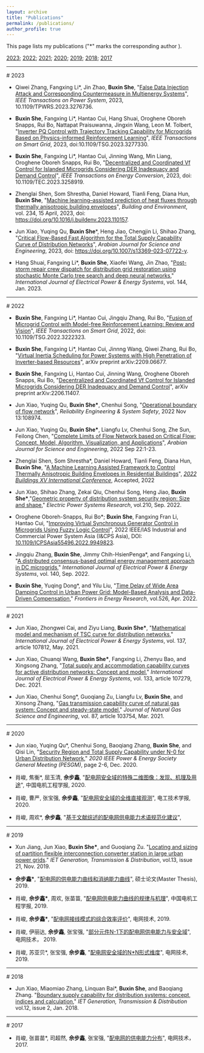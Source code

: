 ```yaml
---
layout: archive
title: "Publications"
permalink: /publications/
author_profile: true
---
```



This page lists my publications ("\*" marks the corresponding author ).

[2023](#2023); [2022](#2022); [2021](#2021); [2020](#2020); [2019](#2019); [2018](#2018); [2017](#2017)


---

<div id='2023'/>
# 2023

* Qiwei Zhang, Fangxing Li\*, Jin Zhao, **Buxin She**, "[False Data Injection Attack and Corresponding Countermeasure in Multienergy Systems](https://ieeexplore.ieee.org/abstract/document/10126114)", *IEEE Transactions on Power System*, 2023, 10.1109/TPWRS.2023.3276736.

* **Buxin She**, Fangxing Li\*, Hantao Cui, Hang Shuai, Oroghene Oboreh Snapps, Rui Bo, Nattapat Praisuwanna, Jingxin Wang,  Leon M. Tolbert, "[Inverter PQ Control with Trajectory Tracking Capability for Microgrids Based on Physics-informed Reinforcement Learning](https://ieeexplore.ieee.org/abstract/document/10128154)", *IEEE Transactions on Smart Grid*, 2023, doi:10.1109/TSG.2023.3277330.

* **Buxin She**, Fangxing Li\*, Hantao Cui, Jinning Wang, Min Liang, Oroghene Oboreh Snapps, Rui Bo,  "[Decentralized and Coordinated Vf Control for Islanded Microgrids Considering DER Inadequacy and Demand Control](https://arxiv.org/abs/2206.11407)", *IEEE Transactions on Energy Conversion*, 2023, doi: 10.1109/TEC.2023.3258919.

* Zhenglai Shen, Som Shrestha, Daniel Howard, Tianli Feng, Diana Hun, **Buxin She**, "[Machine learning–assisted prediction of heat fluxes through thermally anisotropic building envelopes](https://www.sciencedirect.com/science/article/pii/S0360132323001841)", *Building and Environment*, vol. 234, 15 April, 2023, doi: https://doi.org/10.1016/j.buildenv.2023.110157.

* Jun Xiao, Yuqing Qu, **Buxin She**\*, Heng Jiao, Chengjin Li, Shihao Zhang, "[Critical Flow-Based Fast Algorithm for the Total Supply Capability Curve of Distribution Networks](https://link.springer.com/article/10.1007/s13369-023-07722-y)", *Arabian Journal for Science and Engineering*, 2023, doi: https://doi.org/10.1007/s13369-023-07722-y.

* Hang Shuai, Fangxing Li\*, **Buxin She**, Xiaofei Wang, Jin Zhao, "[Post-storm repair crew dispatch for distribution grid restoration using stochastic Monte Carlo tree search and deep neural networks](https://www.sciencedirect.com/science/article/abs/pii/S0142061522004847)," *International Journal of Electrical Power & Energy Systems*, vol. 144, Jan. 2023.


---

<div id='2022'/>
# 2022 

* **Buxin She**, Fangxing Li\*, Hantao Cui, Jingqiu Zhang, Rui Bo, "[Fusion of Microgrid Control with Model-free Reinforcement Learning: Review and Vision](https://ieeexplore.ieee.org/abstract/document/9951405)", *IEEE Transactions on Smart Grid*, 2022, doi: 10.1109/TSG.2022.3222323.

* **Buxin She**, Fangxing Li\*, Hantao Cui, Jinnng Wang, Qiwei Zhang, Rui Bo, "[Virtual Inertia Scheduling for Power Systems with High Penetration of Inverter-based Resources](https://arxiv.org/abs/2209.06677)", arXiv preprint arXiv:2209.06677.

* **Buxin She**, Fangxing Li, Hantao Cui, Jinning Wang, Oroghene Oboreh Snapps, Rui Bo, "[Decentralized and Coordinated Vf Control for Islanded Microgrids Considering DER Inadequacy and Demand Control](https://arxiv.org/abs/2206.11407)", arXiv preprint arXiv:2206.11407.

* Jun Xiao, Yuqing Qu, **Buxin She\***, Chenhui Song, "[Operational boundary of flow network](https://www.sciencedirect.com/science/article/abs/pii/S0951832022005890)", *Reliability Engineering & System Safety*, 2022 Nov 13:108974.

* Jun Xiao, Yuqing Qu, **Buxin She\***, Liangfu Lv, Chenhui Song, Zhe Sun, Feilong Chen, "[Complete Limits of Flow Network based on Critical Flow: Concept, Model, Algorithm, Visualization, and Applications](https://link.springer.com/article/10.1007/s13369-022-07213-6)", *Arabian Journal for Science and Engineering*, 2022 Sep 22:1-23.

* Zhenglai Shen, Som Shrestha\*, Daniel Howard, Tianli Feng, Diana Hun, **Buxin She**, "[A Machine Learning Assisted Framework to Control Thermally Anisotropic Building Envelopes in Residential Buildings](https://www.osti.gov/biblio/1923208)", *[2022 Buildings XV International Conference](https://www.ashrae.org/conferences)*, Accepted, 2022

* Jun Xiao, Shihao Zhang, Zekai Qiu, Chenhui Song, Heng Jiao,  **Buxin She\***,"[Geometric property of distribution system security region: Size and shape](https://www.sciencedirect.com/science/article/abs/pii/S0378779622003303)," *Electric Power Systems Research*, vol.210, Sep. 2022.

* Oroghene Oboreh-Snapps, Rui Bo\*; **Buxin She**, Fangxing Fran Li, Hantao Cui, "[Improving Virtual Synchronous Generator Control in Microgrids Using Fuzzy Logic Control](https://ieeexplore.ieee.org/document/9949823)", 2022 IEEE/IAS Industrial and Commercial Power System Asia (I&CPS Asia), DOI: [10.1109/ICPSAsia55496.2022.9949823](https://ieeexplore.ieee.org/document/9949823).

* Jingqiu Zhang, **Buxin She**, Jimmy Chih-HsienPenga\*, and Fangxing Li, "[A distributed consensus-based optimal energy management approach in DC microgrids](https://www.sciencedirect.com/science/article/abs/pii/S0142061522000606)," *International Journal of Electrical Power & Energy Systems*, vol. 140, Sep. 2022.

* **Buxin She**, Yuqing Dong\*, and Yilu Liu, "[Time Delay of Wide Area Damping Control in Urban Power Grid: Model-Based Analysis and Data-Driven Compensation](https://www.frontiersin.org/articles/10.3389/fenrg.2022.895163/full)," *Frontiers in Energy Research*, vol.526, Apr. 2022.

---

<div id='2021'/>
# 2021

* Jun Xiao, Zhongwei Cai, and Ziyu Liang, **Buxin She\***, "[Mathematical model and mechanism of TSC curve for distribution networks](https://www.sciencedirect.com/science/article/abs/pii/S0142061521010280)," *International Journal of Electrical Power & Energy Systems*, vol. 137, article 107812, May. 2021.

* Jun Xiao, Chuanqi Wang, **Buxin She\***, Fangxing Li, Zhenyu Bao, and Xingsong Zhang, "[Total supply and accommodation capability curves for active distribution networks: Concept and model](https://www.sciencedirect.com/science/article/abs/pii/S0142061521005184)," *International Journal of Electrical Power & Energy Systems*, vol. 133, article 107279, Dec. 2021.

* Jun Xiao, Chenhui Song\*, Guoqiang Zu, Liangfu Lv, **Buxin She**, and Xinsong Zhang, "[Gas transmission capability curve of natural gas system: Concept and steady-state model](https://www.sciencedirect.com/science/article/abs/pii/S1875510020306089)," *Journal of Natural Gas Science and Engineering*, vol. 87, article 103754, Mar. 2021.

---

<div id='2020'/>
# 2020

* Jun xiao, Yuqing Qu\*, Chenhui Song, Baoqiang Zhang, **Buxin She**, and Qisi Lin, "[Security Region and Total Supply Capability under N-0 for Urban Distribution Network](https://ieeexplore.ieee.org/abstract/document/9281818)," *2020 IEEE Power & Energy Society General Meeting (PESGM)*, page 2-6, Dec. 2020.

* 肖峻, 焦衡\*, 屈玉清, **佘步鑫**, "[配电网安全域的特殊二维图像：发现、机理及用途](https://chn.oversea.cnki.net/kns/Detail?sfield=fn&QueryID=0&CurRec=6&recid=&FileName=ZGDC202016003&DbName=CJFDLAST2020&DbCode=CJFD&yx=A&pr=&URLID=11.2107.TM.20200318.1649.005)", 中国电机工程学报, 2020.

* 肖峻, 曹严, 张宝强, **佘步鑫**, "[配电网安全域的全维直接观测](https://chn.oversea.cnki.net/kns/Detail?sfield=fn&QueryID=0&CurRec=5&recid=&FileName=DGJS202019018&DbName=CJFDLAST2020&DbCode=CJFD&yx=A&pr=&URLID=11.2188.TM.20200622.1833.004)", 电工技术学报, 2020.

* 肖峻, 周欢\*, **佘步鑫**, "[基于文献综述的配电网供电能力术语规范化建议](https://chn.oversea.cnki.net/KCMS/detail/detail.aspx?dbcode=CJFD&dbname=CJFDLAST2020&filename=DGJS202019018&uniplatform=OVERSEA&v=0JM_PR5xNqoySwhXFKANH2ro2bC-l9oIJYEEyzdwpMw4YE5oWGmKoG1RUMZXipO6)", 

---

<div id='2019'/>
# 2019

* Xun Jiang, Jun Xiao, **Buxin She\***, and Guoqiang Zu. "[Locating and sizing of partition flexible interconnection converter station in large urban power grids](https://digital-library.theiet.org/content/journals/10.1049/iet-gtd.2018.6871)." *IET Generation, Transmission & Distribution*, vol.13, issue 21, Nov. 2019.

* **佘步鑫\***, "[配电网的供电能力曲线和消纳能力曲线](https://chn.oversea.cnki.net/kns/Detail?sfield=fn&QueryID=0&CurRec=7&FileName=1021723903.nh&DbName=CMFD202201&DbCode=CMFD)", 硕士论文(Master Thesis), 2019.

* 肖峻, **佘步鑫\***, 周欢, 张苗苗, "[配电网供电能力曲线的规律与机理](https://www.cnki.com.cn/Article/CJFDTotal-ZGDC201916009.htm)", 中国电机工程学报, 2019.

* 肖峻, **佘步鑫\***, "[配电网接线模式的综合效率评价](https://www.cnki.com.cn/Article/CJFDTotal-DWJS201910037.htm)", 电网技术, 2019.

* 肖峻, 伊丽达, **佘步鑫**, 张宝强, "[部分元件N-1下的配电网供电能力与安全域](https://chn.oversea.cnki.net/kns/Detail?sfield=fn&QueryID=0&CurRec=11&recid=&FileName=DWJS201904047&DbName=CJFDLAST2019&DbCode=CJFD&yx=A&pr=&URLID=11.2410.TM.20190307.1608.007)", 电网技术， 2019.

* 肖峻, 苏亚贝\*, 张宝强, **佘步鑫**, "[配电网安全域的N*N形式维度](https://chn.oversea.cnki.net/kns/Detail?sfield=fn&QueryID=0&CurRec=9&recid=&FileName=DWJS201907027&DbName=CJFDLAST2019&DbCode=CJFD&yx=A&pr=&URLID=11.2410.TM.20190424.1336.001)", 电网技术, 2019.

---

<div id='2018'/>
# 2018

* Jun Xiao, Miaomiao Zhang, Linquan Bai\*, **Buxin She**, and Baoqiang Zhang. "[Boundary supply capability for distribution systems: concept, indices and calculation](https://ietresearch.onlinelibrary.wiley.com/doi/full/10.1049/iet-gtd.2017.0725)," *IET Generation, Transmission & Distribution* vol.12, issue 2, Jan. 2018.

---

<div id='2017'/>
# 2017

* 肖峻, 张苗苗\*, 司超然, **佘步鑫**, 张宝强, "[配电网的供电能力分布](https://chn.oversea.cnki.net/KCMS/detail/detail.aspx?dbcode=CJFD&dbname=CJFDLAST2017&filename=DWJS201710031&uniplatform=OVERSEA&v=_rnILaSK9Q2eK_zGoW1foE6m7wPD7byiZ29vl1gORV7SgJkj02R7_ebZqYt8CIHk)", 电网技术， 2017.
